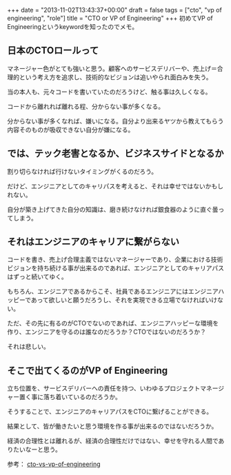 +++
date = "2013-11-02T13:43:37+00:00"
draft = false
tags = ["cto", "vp of engineering", "role"]
title = "CTO or VP of Engineering"
+++
初めてVP of Engineeringというkeywordを知ったのでメモ。



日本のCTOロールって
---

マネージャー色がとても強いと思う。顧客へのサービスデリバーや、売上げ＝合理的という考え方を追求し、技術的なビジョンは追いやられ面白みを失う。

当の本人も、元々コードを書いていたのだろうけど、触る事は久しくなる。

コードから離れれば離れる程、分からない事が多くなる。

分からない事が多くなれば、嫌いになる。自分より出来るヤツから教えてもらう内容そのものが吸収できない自分が嫌になる。

では、テック老害となるか、ビジネスサイドとなるか
---

割り切らなければ行けないタイミングがくるのだろう。


だけど、エンジニアとしてのキャリパスを考えると、それは幸せではないかもしれない。

自分が築き上げてきた自分の知識は、磨き続けなければ銀食器のように直ぐ曇ってしまう。


それはエンジニアのキャリアに繋がらない
---

コードを書き、売上げ合理主義ではないマネージャーであり、企業における技術ビジョンを持ち続ける事が出来るのであれば、エンジニアとしてのキャリアパスはずっと続いてゆく。

もちろん、エンジニアであるからこそ、社員であるエンジニアにはエンジニアハッピーであって欲しいと願うだろうし、それを実現できる立場でなければいけない。

ただ、その先に有るのがCTOでないのであれば、エンジニアハッピーな環境を作り、エンジニアを守るのは誰なのだろうか？CTOではないのだろうか？

それは悲しい。

そこで出てくるのがVP of Engineering
---

立ち位置を、サービスデリバーへの責任を持つ、いわゆるプロジェクトマネージャー置く事に落ち着いているのだろうか。

そうすることで、エンジニアのキャリアパスをCTOに繋げることができる。

結果として、皆が働きたいと思う環境を作る事が出来るのではないだろうか。


経済の合理性とは離れるが、経済の合理性だけではない、幸せを守れる人間でありたいなーと思う。


参考： [cto-vs-vp-of-engineering](http://www.slideshare.net/bcantrill/cto-vs-vp-of-engineering)